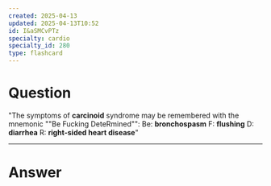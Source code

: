 ```yaml
---
created: 2025-04-13
updated: 2025-04-13T10:52
id: I&aSMCvPTz
specialty: cardio
specialty_id: 280
type: flashcard
---
```


# Question
"The symptoms of **carcinoid** syndrome may be remembered with the mnemonic ""Be Fucking DeteRmined"":    Be: **bronchospasm** F: **flushing** D: **diarrhea** R: **right-sided heart disease**"

---

# Answer
